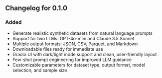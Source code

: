 ## Changelog for 0.1.0

### Added
- Generate realistic synthetic datasets from natural language prompts
- Support for two LLMs: GPT-4o-mini and Claude 3.5 Sonnet
- Multiple output formats: JSON, CSV, Parquet, and Markdown
- Downloadable files ready for immediate use
- Gradio UI with dark/light mode support and clean, user-friendly layout
- Few-shot prompt engineering for improved LLM guidance
- Customizable parameters for dataset type, output format, model selection, and sample size
